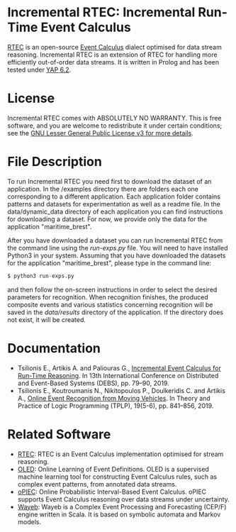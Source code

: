# Incremental RTEC: Incremental Run-Time Event Calculus

[RTEC](https://github.com/aartikis/RTEC) is an open-source [Event Calculus](https://en.wikipedia.org/wiki/Event_calculus) dialect optimised for data stream reasoning. Incremental RTEC is an extension of RTEC for handling more efficiently out-of-order data streams. It is written in Prolog and has been tested under [YAP 6.2](https://en.wikipedia.org/wiki/YAP_(Prolog)).

# License

Incremental RTEC comes with ABSOLUTELY NO WARRANTY. This is free software, and you are welcome to redistribute it under certain conditions; see the [GNU Lesser General Public License v3 for more details](http://www.gnu.org/licenses/lgpl-3.0.html).

# File Description

To run Incremental RTEC you need first to download the dataset of an application. In the /examples directory there are folders each one corresponding to a different application. Each application folder contains patterns and datasets for experimentation as well as a readme file. In the data/dynamic_data directory of each application you can find instructions for downloading a dataset. For now, we provide only the data for the application "maritime_brest".

After you have downloaded a dataset you can run Incremental RTEC from the command line using the *run-exps.py* file. You will need to have installed Python3 in your system. Assuming that you have downloaded the datasets for the application "maritime_brest", please type in the command line:

```python
$ python3 run-exps.py
```

and then follow the on-screen instructions in order to select the desired parameters for recognition. When recognition finishes, the produced composite events and various statistics concerning recognition will be saved in the *data/results* directory of the application. If the directory does not exist, it will be created.

# Documentation

- Tsilionis E., Artikis A. and Paliouras G., [Incremental Event Calculus for Run-Time Reasoning](http://cer.iit.demokritos.gr/publications/papers/2019/EfthimisTsilionis.pdf). In 13th International Conference on Distributed and Event-Based Systems (DEBS), pp. 79–90, 2019.
- Tsilionis E., Koutroumanis N., Nikitopoulos P., Doulkeridis C. and Artikis A., [Online Event Recognition from Moving Vehicles](http://cer.iit.demokritos.gr/publications/papers/2019/Tsilionis_ICLP19.pdf). In Theory and Practice of Logic Programming (TPLP), 19(5-6), pp. 841–856, 2019.

# Related Software
- [RTEC](https://github.com/aartikis/RTEC): RTEC is an Event Calculus implementation optimised for stream reasoning.
- [OLED](https://github.com/nkatzz/OLED): Online Learning of Event Definitions. OLED is a supervised machine learning tool for constructing Event Calculus rules, such as complex event patterns, from annotated data streams.
- [oPIEC](https://github.com/Periklismant/oPIEC): Online Probabilistic Interval-Based Event Calculus. oPIEC supports Event Calculus reasoning over data streams under uncertainty.
- [Wayeb](https://github.com/ElAlev/Wayeb): Wayeb is a Complex Event Processing and Forecasting (CEP/F) engine written in Scala. It is based on symbolic automata and Markov models.
